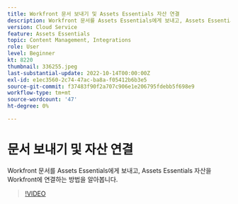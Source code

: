 ```yaml
---
title: Workfront 문서 보내기 및 Assets Essentials 자산 연결
description: Workfront 문서를 Assets Essentials에게 보내고, Assets Essentials 자산을 Workfront에 연결하는 방법을 알아봅니다.
version: Cloud Service
feature: Assets Essentials
topic: Content Management, Integrations
role: User
level: Beginner
kt: 8220
thumbnail: 336255.jpeg
last-substantial-update: 2022-10-14T00:00:00Z
exl-id: e1ec3560-2c74-47ac-ba8a-f05412b6b3e5
source-git-commit: f37483f90f2a707c906e1e206795fdebb5f698e9
workflow-type: tm+mt
source-wordcount: '47'
ht-degree: 0%

---
```


# 문서 보내기 및 자산 연결

Workfront 문서를 Assets Essentials에게 보내고, Assets Essentials 자산을 Workfront에 연결하는 방법을 알아봅니다.

>[!VIDEO](https://video.tv.adobe.com/v/336255/?quality=12&learn=on)
